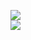 [![](https://img.shields.io/badge/Made%20With-Github%20Spray-lightgrey.svg?style=for-the-badge&logo=github)](https://github.com/Annihil/github-spray#32430)  
[![](https://i.imgur.com/2DrTn0Z.gif)](https://github.com/Annihil/github-spray)